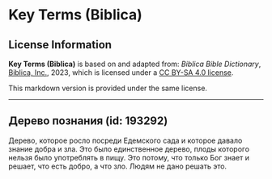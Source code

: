 # Key Terms (Biblica)

## License Information

**Key Terms (Biblica)** is based on and adapted from: _Biblica Bible Dictionary_, [Biblica, Inc.](https://www.biblica.com/), 2023, which is licensed under a [CC BY-SA 4.0 license](https://creativecommons.org/licenses/by-sa/4.0/legalcode.en).

This markdown version is provided under the same license.



--------------------------------

## Дерево познания (id: 193292)

Дерево, которое росло посреди Едемского сада и которое давало знание добра и зла. Это было единственное дерево, плоды которого нельзя было употреблять в пищу. Это потому, что только Бог знает и решает, что есть добро, а что зло. Людям не дано решать это.


